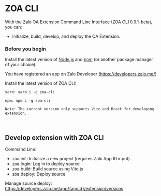 # ZOA CLI

With the Zalo OA Extension Command Line Interface (ZOA CLI 0.0.1-beta), you can:

- Initialize, build, develop, and deploy the OA Extension.



### Before you begin ###

Install the latest version of  [Node.js](https://nodejs.org/en/download/) and [npm](https://docs.npmjs.com/getting-started) (or another package manager of your choice).

You have registered an app on Zalo Developer (https://developers.zalo.me/)

Install the latest version of ZOA CLI:

    yarn: yarn i -g zoa-cli 
    
    npm: npm i -g zoa-cli


``
Note: The current version only supports Vite and React for developing extension.
``

<p>&nbsp;</p>

## Develop extension with ZOA CLI
Command Line:
  - zoa init: Initialize a new project (requires Zalo App ID input)
  - zoa login: Log in to deploy source
  - zoa build: Build source using Vite.js
  - zoa deploy: Deploy source

Manage source deploy: https://developers.zalo.me/app/{appId}/extension/versions

